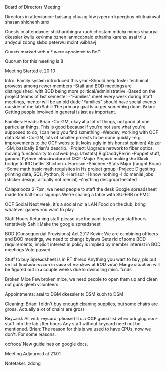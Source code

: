 Board of Directors Meeting

Directors in attendance:
baisang
chuang
ldw
jvperrin
kpengboy
nikitnainwal
shasan
shichenh
tanx

Guests in attendance:
shikhardhingra
kuoh
christam
mdcha
minos
shaurya
dkessler
kwliu
kevinma
bzhen
ianmcdonald
ethanhs
karentu
asai
trliu
andycui
zdong
slobo
peterwu
mcint
vaibhavj

Guests marked with a * were appointed to BoD.

Quorum for this meeting is 8

Meeting Started at 20:10

Intro:
    Family system introduced this year
	-Should help foster technical prowess among newer members
	-Staff and BOD meetings are distinguished, with BOD being more political/administrative
	-Based on the project teams of last semester
	-"Families" meet every week during Staff meetings, mentor will be an old dude
	    "Families" should have social events outside of the lab
	Sahil: The primary goal is to get something done.
	Brian: Getting people involved in general is just as important.

Families:
    Heads:
	Brian
	    -Co-GM, okay at a lot of things, not good at one particular things. This is good because if you're not sure what you're supposed to do, I can help you find something
	    -Webdev, working with OCF data
	Sahil
	    -Co-GM, lots of smaller projects to be done quickly
	    -e.g. improvements to the OCF website (it looks ugly in his honest opinion)
	Abizer
	    -SM, basically Brian's descrip.
	    -Project: Upgrade network to fiber optics, moving functionality to ocfweb (e.g. labstats)
	BigDaddyPerrin
	    -Puppet stuff, general Python infrastructure of OCF
	    -Major Project: making the Slack bridge to IRC better
	Shichen + Harrison
	    -Shichen 
		-Stats Major (taught Brian)
	        -Some math basic math requisites in his project group
	        -Project: Digesting printing data, SQL, Python, R
	    -Harrison
		-I know nothing
		-I do menial jobs (sticker design, actually not menial)
		-Anything design/art-related

Calapalooza
    2-7pm, we need people to staff the desk
    Google spreadsheet made for half-hour signups
    We're sharing a table with SUPERB or PMC
    
OCF Social
    Next week, it's a social not a LAN
    Food on the club, bring whatever games you want to play

Staff Hours
    Returning staff please use the yaml to set your staffhours tentatively
    Sahil: Make the google spreadsheet

BOD (Consequential Provisions) Act 2017
    Kevin: We are combining officers and BOD meetings, we need to change bylaws
    Gets rid of some BOD requirements, implicit interest in policy is implied by member interest in BOD meetings
    Vote passed.

Stuff to buy
    Spreadsheet is in RT thread
    Anything you want to buy, pls put on list (include reason in case of no-show at BOD vote)
    Mango situation will be figured out in a couple weeks due to dwindling misc. funds

Broken Mice
    Few broken mice, we need people to open them up and clean out gunk
    gleeb volunteers.

Appointments:
    asai to DGM
    dkessler to DSM
    kuoh to DSM

Cleaning:
    Brian: I didn't buy enough cleaning supplies, but some chairs are gross. Actually a lot of chairs are gross.
    
Keycard:
    All with keycard, please fill out OCF guest list when bringing non-staff into the lab after hours
    Any staff without keycard need not be mentioned. 
    Brian: The reason for this is we used to have GPUs, now we don't. For some reasons.
    
ocfroot/
    New guidelines on google docs.

Meeting Adjourned at 21:01

Notetaker: zdong

